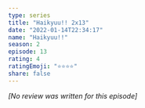 ```yaml
---
type: series
title: "Haikyuu!! 2x13"
date: "2022-01-14T22:34:17"
name: "Haikyuu!!"
season: 2
episode: 13
rating: 4
ratingEmoji: "⭐️⭐️⭐️⭐️"
share: false
---
```


_[No review was written for this episode]_
